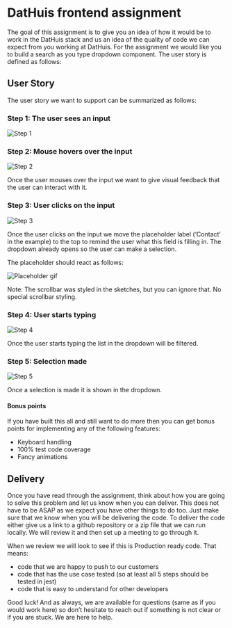 # DatHuis frontend assignment
The goal of this assignment is to give you an idea of how it would be to work in the DatHuis stack and us an idea of the quality of code we can expect from you working at DatHuis. For the assignment we would like you to build a search as you type dropdown component. The user story is defined as follows:

## User Story
The user story we want to support can be summarized as follows:

### Step 1: The user sees an input
![Step 1](https://user-images.githubusercontent.com/23367061/71768244-b9b94680-2f14-11ea-8e06-e9b81165f544.png)

### Step 2: Mouse hovers over the input
![Step 2](https://user-images.githubusercontent.com/23367061/71768523-043bc280-2f17-11ea-9e26-b28e5633ff3a.png)

Once the user mouses over the input we want to give visual feedback that the user can interact with it.

### Step 3: User clicks on the input
![Step 3](https://user-images.githubusercontent.com/23367061/71768592-afe51280-2f17-11ea-9071-0008d0e0e9d4.png)

Once the user clicks on the input we move the placeholder label (‘Contact’ in the example) to the top to remind the user what this field is filling in. The dropdown already opens so the user can make a selection.

The placeholder should react as follows:

![Placeholder gif](https://user-images.githubusercontent.com/23367061/71768642-339eff00-2f18-11ea-85f2-2a8ac2dfb8c0.gif)

Note: The scrollbar was styled in the sketches, but you can ignore that. No special scrollbar styling.

### Step 4: User starts typing
![Step 4](https://user-images.githubusercontent.com/23367061/71768597-bb383e00-2f17-11ea-83bf-4344fd81cd4e.png)

Once the user starts typing the list in the dropdown will be filtered.

### Step 5: Selection made
![Step 5](https://user-images.githubusercontent.com/23367061/71768605-c68b6980-2f17-11ea-89d1-75c64ea82ea3.png)

Once a selection is made it is shown in the dropdown.

#### Bonus points
If you have built this all and still want to do more then you can get bonus points for implementing any of the following features:
* Keyboard handling
* 100% test code coverage
* Fancy animations

## Delivery
Once you have read through the assignment, think about how you are going to solve this problem and let us know when you can deliver. This does not have to be ASAP as we expect you have other things to do too. Just make sure that we know when you will be delivering the code. To deliver the code either give us a link to a github repository or a zip file that we can run locally. We will review it and then set up a meeting to go through it.

When we review we will look to see if this is Production ready code. That means:
* code that we are happy to push to our customers
* code that has the use case tested (so at least all 5 steps should be tested in jest)
* code that is easy to understand for other developers


Good luck! And as always, we are available for questions (same as if you would work here) so don’t hesitate to reach out if something is not clear or if you are stuck. We are here to help.
